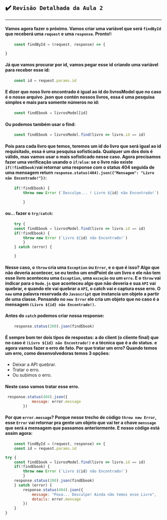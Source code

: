 ## ✔️ `Revisão Detalhada da Aula 2`
___


#### Vamos agora fazer o próximo. Vamos criar uma variável que será `findById` que receberá uma `request` e uma `response`. Pronto!:
```javascript
    const findById = (request, response) => {

}
```
#### Já que vamos procurar por id, vamos pegar esse id criando uma variável para receber esse id:
```javascript
    const id = request.params.id
```
#### E dizer que noso livro encontrado é igual ao id do livrosModel que no caso é o nosso arquivo .json que contén nossos livros, essa é uma pesquisa simples e mais para somente números no id:
```javascript
    const findEbook = livrosModel[id]
```
#### Ou podemos também usar o find:
```javascript
    const findEbook = livrosModel.find(livro => livro.id == id)
```
#### Pois para cada livro que temos, teremos um id do livro que será igual ao id requisitado, essa é uma pesquisa sofisticada. Qualquer um dos dois é válido, mas vamos usar o mais sofisticado nesse caso. Agora precisamos fazer uma verificação usando o `if/else`: se o livro não existe `if(!findEbook)`vai retornar uma response com o status 404  seguida de uma mensagem return `response.status(404).json({"Mensagem": "Livro não Encontrado!"})`:
```javascript
    if(!findEbook) {
        throw new Error (`Desculpe... ! Livro ${id} não Encontrado!`)
            
        }
```
#### ou... fazer o `try/catch`:
```javascript
    try {
    const findEbook = livrosModel.find(livro => livro.id == id)
    if(!findEbook) {
        throw new Error (`Livro ${id} não Encontrado!`)            
        }
    } catch (error) {

    }
```
#### Nesse caso, o `throw` cria uma `Exception` ou `Error`, e o que é isso? Algo que não deveria acontecer, se eu tenho um endPoint de um livro e ele não tem esse livro aconteceu uma `Exception`, uma `exceção` ou um `erro`. E o `throw` vai indicar para o `Node.js` que aconteceu algo que não deveria e sua `API` vai quebrar, e quando ele vai quebrar a `API`, o catch vai e captura esse erro. O `new` uma palavra reservada do `Javascript` que instancia um objeto a partir de uma classe. Pensando no `new Error` ele cria um objeto que no caso é a mensagem `(Livro ${id} não Encontrado!)`.
#### Antes do `catch` podemos criar nossa response:
```javascript
    response.status(200).json(findEbook)
```
#### É sempre bom ter dois tipos de respostas: a do client (o cliente final) que no caso é `(Livro ${id} não Encontrado!)` e a técnica que é a do status. e agora vamos fazer o erro de fato. Por que tratar um erro? Quando temos um erro, como desenvolvedoras temos 3 opções:
- Deixar a API quebrar.
- Tratar o erro.
- Ou subimos o erro.
#### Neste caso vamos tratar esse erro. 
```javascript
 response.status(404).json({
            message: error.message
        })
```
#### Por que `error.message`? Porque nesse trecho de código `throw new Error`, esse `Error` vai retornar pra gente um objeto que vai ter a chave `menssage` que será a mensagem que passamos anteriormente. E nosso código está assim agora:
```javascript
    const findById = (request, response) => {
    const id = request.params.id

try {
    const findEbook = livrosModel.find(livro => livro.id == id)
    if(!findEbook) {
        throw new Error (`Livro ${id} não Encontrado!`)            
        }
    response.status(200).json(findEbook)
    } catch (error) {
        response.status(404).json({
            message: "Poxa... Desculpe! Ainda não temos esse Livro",
            details: error.mensage
        })
    }
}
```
#### 


